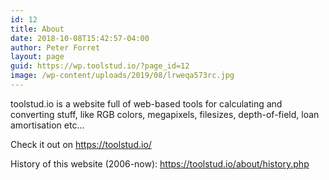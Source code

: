 ```yaml
---
id: 12
title: About
date: 2018-10-08T15:42:57-04:00
author: Peter Forret
layout: page
guid: https://wp.toolstud.io/?page_id=12
image: /wp-content/uploads/2019/08/lrweqa573rc.jpg
---
```

toolstud.io is a website full of web-based tools for calculating and converting stuff, like RGB colors, megapixels, filesizes, depth-of-field, loan amortisation etc&#8230;

Check it out on <https://toolstud.io/>

History of this website (2006-now): <https://toolstud.io/about/history.php>